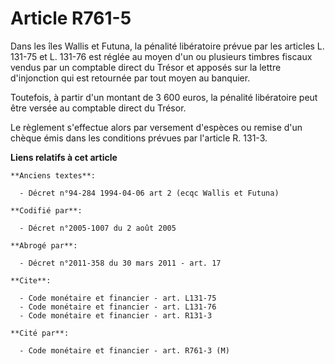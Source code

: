 # Article R761-5

Dans les îles Wallis et Futuna, la pénalité libératoire prévue par les articles L. 131-75 et L. 131-76 est réglée au moyen
d'un ou plusieurs timbres fiscaux vendus par un comptable direct du Trésor et apposés sur la lettre d'injonction qui est
retournée par tout moyen au banquier.

Toutefois, à partir d'un montant de 3 600 euros, la pénalité libératoire peut être versée au comptable direct du Trésor.

Le règlement s'effectue alors par versement d'espèces ou remise d'un chèque émis dans les conditions prévues par l'article R.
131-3.

**Liens relatifs à cet article**

	**Anciens textes**:

	  - Décret n°94-284 1994-04-06 art 2 (ecqc Wallis et Futuna)

	**Codifié par**:

	  - Décret n°2005-1007 du 2 août 2005

	**Abrogé par**:

	  - Décret n°2011-358 du 30 mars 2011 - art. 17

	**Cite**:

	  - Code monétaire et financier - art. L131-75
	  - Code monétaire et financier - art. L131-76
	  - Code monétaire et financier - art. R131-3

	**Cité par**:

	  - Code monétaire et financier - art. R761-3 (M)
